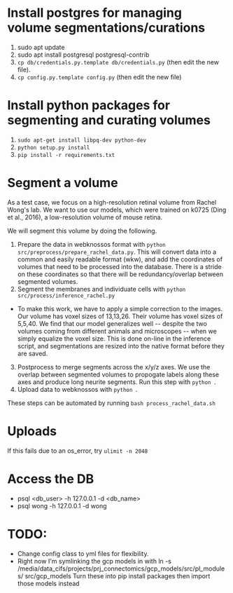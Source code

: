 # Install postgres for managing volume segmentations/curations
1. sudo apt update
2. sudo apt install postgresql postgresql-contrib
3. `cp db/credentials.py.template db/credentials.py` (then edit the new file).
4. `cp config.py.template config.py` (then edit the new file)

# Install python packages for segmenting and curating volumes
1. `sudo apt-get install libpq-dev python-dev`
2. `python setup.py install`
3. `pip install -r requirements.txt`

# Segment a volume
As a test case, we focus on a high-resolution retinal volume from Rachel Wong's lab. We want to use our models, which were trained on k0725 (Ding et al., 2016), a low-resolution volume of mouse retina.

We will segment this volume by doing the following.

1. Prepare the data in webknossos format with `python src/preprocess/prepare_rachel_data.py`. This will convert data into a common and easily readable format (wkw), and add the coordinates of volumes that need to be processed into the database. There is a stride on these coordinates so that there will be redundancy/overlap between segmented volumes.
2. Segment the membranes and individuate cells with `python src/process/inference_rachel.py`
- To make this work, we have to apply a simple correction to the images. Our volume has voxel sizes of 13,13,26. Their volume has voxel sizes of 5,5,40. We find that our model generalizes well -- despite the two volumes coming from different animals and microscopes -- when we simply equalize the voxel size. This is done on-line in the inference script, and segmentations are resized into the native format before they are saved.
3. Postprocess to merge segments across the x/y/z axes. We use the overlap between segmented volumes to propogate labels along these axes and produce long neurite segments. Run this step with `python `.
4. Upload data to webknossos with `python `.

These steps can be automated by running `bash process_rachel_data.sh`


# Uploads
If this fails due to an os_error, try `ulimit -n 2048`


# Access the DB
- psql <db_user> -h 127.0.0.1 -d <db_name>
- psql wong -h 127.0.0.1 -d wong

# TODO:
- Change config class to yml files for flexibility.
- Right now I'm symlinking the gcp models in with ln -s /media/data_cifs/projects/prj_connectomics/gcp_models/src/pl_modules/ src/gcp_models
  Turn these into pip install packages then import those models instead
